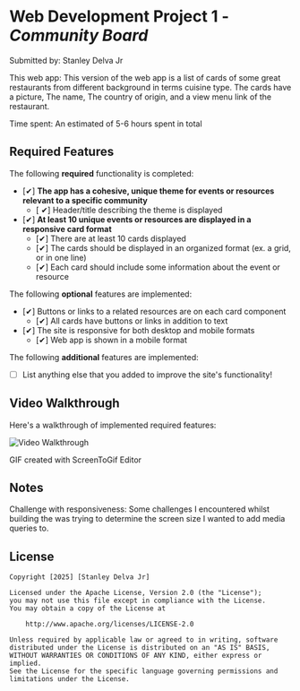 # Web Development Project 1 - _Community Board_

Submitted by: Stanley Delva Jr

This web app: This version of the web app is a list of cards of some great restaurants from different background in terms cuisine type. The cards have a picture, The name, The country of origin, and a view menu link of the restaurant.

Time spent: An estimated of 5-6 hours spent in total

## Required Features

The following **required** functionality is completed:

-   [✔] **The app has a cohesive, unique theme for events or resources relevant to a specific community**
    -   [ ✔] Header/title describing the theme is displayed
-   [✔] **At least 10 unique events or resources are displayed in a responsive card format**
    -   [✔] There are at least 10 cards displayed
    -   [✔] The cards should be displayed in an organized format (ex. a grid, or in one line)
    -   [✔] Each card should include some information about the event or resource

The following **optional** features are implemented:

-   [✔] Buttons or links to a related resources are on each card component
    -   [✔] All cards have buttons or links in addition to text
-   [✔] The site is responsive for both desktop and mobile formats
    -   [✔] Web app is shown in a mobile format

The following **additional** features are implemented:

-   [ ] List anything else that you added to improve the site's functionality!

## Video Walkthrough

Here's a walkthrough of implemented required features:

<img src='http://i.imgur.com/link/to/your/gif/file.gif' title='Video Walkthrough' width='' alt='Video Walkthrough' />

<!-- Replace this with whatever GIF tool you used! -->

GIF created with ScreenToGif Editor

<!-- Recommended tools:
[Kap](https://getkap.co/) for macOS
[ScreenToGif](https://www.screentogif.com/) for Windows
[peek](https://github.com/phw/peek) for Linux. -->

## Notes

Challenge with responsiveness:
Some challenges I encountered whilst building the was trying to determine the screen size I wanted to add media queries to.

## License

    Copyright [2025] [Stanley Delva Jr]

    Licensed under the Apache License, Version 2.0 (the "License");
    you may not use this file except in compliance with the License.
    You may obtain a copy of the License at

        http://www.apache.org/licenses/LICENSE-2.0

    Unless required by applicable law or agreed to in writing, software
    distributed under the License is distributed on an "AS IS" BASIS,
    WITHOUT WARRANTIES OR CONDITIONS OF ANY KIND, either express or implied.
    See the License for the specific language governing permissions and
    limitations under the License.
